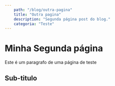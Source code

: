 ```yaml
---
    path: "/blog/outra-pagina"
    title: "Outra pagina"
    description: "Segunda página post do blog."
    categoria: "Teste"
---
```


# Minha Segunda página

Este é um paragrafo de uma página de teste

## Sub-titulo
